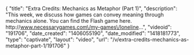{
    "title": "Extra Credits: Mechanics as Metaphor (Part 1)",
    "description": "This week, we discuss how games can convey meaning through mechanics alone. You can find the Flash game here. http:\/\/www.necessarygames.com\/my-games\/loneline...",
    "videoid": "191706",
    "date_created": "1406055190",
    "date_modified": "1418181773",
    "type": "captivate",
    "layout": "video",
    "url": "\/v\/extra-credits-mechanics-as-metaphor-part-1\/191706"
}